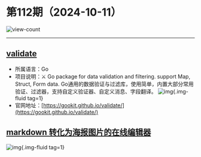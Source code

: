 # 第112期（2024-10-11）

![view-count](https://count.getloli.com/@xiaoxuan6-weekly-20241011)

---
## [validate](https://github.com/gookit/validate)
- 所属语言：Go
- 项目说明：⚔ Go package for data validation and filtering. support Map, Struct, Form data. Go通用的数据验证与过滤库，使用简单，内置大部分常用验证、过滤器，支持自定义验证器、自定义消息、字段翻译。
![img](https://ghfast.top/https://raw.githubusercontent.com/xiaoxuan6/weekly/main/docs/static/images/2024-10-11/1728642703.png){.img-fluid tag=1}
- 官网地址：[https://gookit.github.io/validate/](https://gookit.github.io/validate/)

## [markdown 转化为海报图片的在线编辑器](https://readpo.com/en/poster)
![img](https://ghfast.top/https://raw.githubusercontent.com/xiaoxuan6/weekly/main/docs/static/images/2024-10-11/1728646475.png){.img-fluid tag=1}
